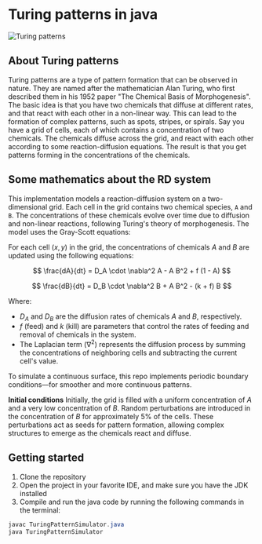 # Turing patterns in java

![Turing patterns](images/turing_patterns.gif)

## About Turing patterns
Turing patterns are a type of pattern formation that can be observed in nature. They are named after the mathematician Alan Turing, who first described them in his 1952 paper "The Chemical Basis of Morphogenesis". The basic idea is that you have two chemicals that diffuse at different rates, and that react with each other in a non-linear way. This can lead to the formation of complex patterns, such as spots, stripes, or spirals. Say you have a grid of cells, each of which contains a concentration of two chemicals. The chemicals diffuse across the grid, and react with each other according to some reaction-diffusion equations. The result is that you get patterns forming in the concentrations of the chemicals.


## Some mathematics about the RD system
This implementation models a reaction-diffusion system on a two-dimensional grid. Each cell in the grid contains two chemical species, `A` and `B`. The concentrations of these chemicals evolve over time due to diffusion and non-linear reactions, following Turing's theory of morphogenesis. The model uses the Gray-Scott equations:


For each cell $(x, y)$ in the grid, the concentrations of chemicals $A$ and $B$ are updated using the following equations:

$$
\frac{dA}{dt} = D_A \cdot \nabla^2 A - A B^2 + f (1 - A)
$$

$$
\frac{dB}{dt} = D_B \cdot \nabla^2 B + A B^2 - (k + f) B
$$

Where:
- $D_A$ and $D_B$ are the diffusion rates of chemicals $A$ and $B$, respectively.
- $f$ (feed) and $k$ (kill) are parameters that control the rates of feeding and removal of chemicals in the system.
- The Laplacian term ($\nabla^2$) represents the diffusion process by summing the concentrations of neighboring cells and subtracting the current cell's value.

To simulate a continuous surface, this repo implements periodic boundary conditions––for smoother and more continuous patterns.

**Initial conditions**
Initially, the grid is filled with a uniform concentration of $A$ and a very low concentration of $B$. Random perturbations are introduced in the concentration of $B$ for approximately 5% of the cells. These perturbations act as seeds for pattern formation, allowing complex structures to emerge as the chemicals react and diffuse.

## Getting started
1. Clone the repository
2. Open the project in your favorite IDE, and make sure you have the JDK installed
3. Compile and run the java code by running the following commands in the terminal: 

```java
javac TuringPatternSimulator.java
java TuringPatternSimulator
```
